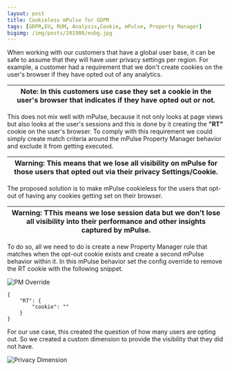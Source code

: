 ```yaml
---
layout: post
title: Cookieless mPulse for GDPR
tags: [GDPR,EU, RUM, Analysis,Cookie, mPulse, Property Manager]
bigimg: /img/posts/201908/eubg.jpg
---
```



When working with our customers that have a global user base, it can be safe to assume that they will have user privacy settings per region. For example, a customer had a requirement that we don't create cookies on the user's browser if they have opted out of any analytics.

| Note: In this customers use case they set a cookie in the user's browser that indicates if they have opted out or not.  |
| --- |

This does not mix well with mPulse, because it not only looks at page views but also looks at the user's sessions and this is done by it creating the **"RT"** cookie on the user's browser. To comply with this requirement we could simply create match criteria around the mPulse Property Manager behavior and exclude it from getting executed.

| **Warning: This means that we lose all visibility on mPulse for those users that opted out via their privacy Settings/Cookie.**|
| --- |

The proposed solution is to make mPulse cookieless for the users that opt-out of having any cookies getting set on their browser. 

| **Warning: TThis means we lose session data but we don't lose all visibility into their performance and other insights captured by mPulse.**|
| --- |

To do so, all we need to do is create a new Property Manager rule that matches when the opt-out cookie exists and create a second mPulse behavior within it. In this mPulse behavior set the config override to remove the RT cookie with the following snippet.

![PM Override](https://roymartinez.dev/img/posts/201908/pmoverride.png)

    {                    
        "RT": {           
            "cookie": ""  
        }                 
    }                    

For our use case, this created the question of how many users are opting out. So we created a custom dimension to provide the visibility that they did not have.

![Privacy Dimension](https://roymartinez.dev/img/posts/201908/dimension.png)
